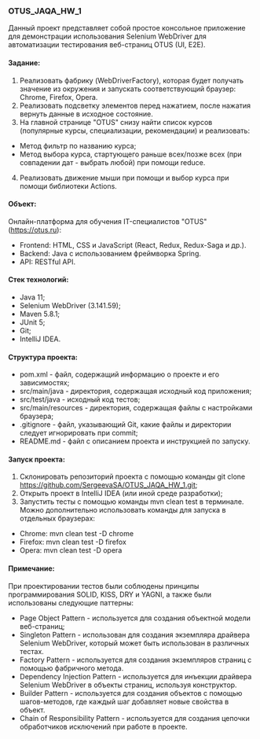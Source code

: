 ### OTUS_JAQA_HW_1
Данный проект представляет собой простое консольное приложение для демонстрации использования Selenium WebDriver для автоматизации тестирования веб-страниц OTUS (UI, E2E).

#### Задание: 
1. Реализовать фабрику (WebDriverFactory), которая будет получать значение из окружения и запускать соответствующий браузер: Chrome, Firefox, Opera.
2. Реализовать подсветку элементов перед нажатием, после нажатия вернуть данные в исходное состояние.
3. На главной странице "OTUS" снизу найти список курсов (популярные курсы, специализации, рекомендации) и реализовать: 
- Метод фильтр по названию курса;
- Метод выбора курса, стартующего раньше всех/позже всех (при совпадении дат - выбрать любой) при помощи reduce.
4. Реализовать движение мыши при помощи и выбор курса при помощи библиотеки Actions.

#### Объект:
Онлайн-платформа для обучения IT-специалистов "OTUS" (https://otus.ru):
- Frontend: HTML, CSS и JavaScript (React, Redux, Redux-Saga и др.).
- Backend: Java с использованием фреймворка Spring. 
- API: RESTful API.

#### Стек технологий:
- Java 11;
- Selenium WebDriver (3.141.59);
- Maven 5.8.1;
- JUnit 5;
- Git;
- IntelliJ IDEA.

#### Структура проекта:
- pom.xml - файл, содержащий информацию о проекте и его зависимостях;
- src/main/java - директория, содержащая исходный код приложения;
- src/test/java - исходный код тестов;
- src/main/resources - директория, содержащая файлы с настройками браузера;
- .gitignore - файл, указывающий Git, какие файлы и директории следует игнорировать при commit;
- README.md - файл с описанием проекта и инструкцией по запуску.

#### Запуск проекта:
1. Склонировать репозиторий проекта с помощью команды git clone https://github.com/SergeevaSA/OTUS_JAQA_HW_1.git;
2. Открыть проект в IntelliJ IDEA (или иной среде разработки);
3. Запустить тесты с помощью команды mvn clean test в терминале. Можно дополнительно использовать команды для запуска в отдельных браузерах:
- Chrome: mvn clean test -D chrome
- Firefox: mvn clean test -D firefox
- Opera: mvn clean test -D opera

#### Примечание: 
При проектировании тестов были соблюдены принципы программирования SOLID, KISS, DRY и YAGNI, а также были использованы следующие паттерны:
- Page Object Pattern - используется для создания объектной модели веб-страниц;
- Singleton Pattern - использован для создания экземпляра драйвера Selenium WebDriver, который может быть использован в различных тестах.
- Factory Pattern - используется для создания экземпляров страниц с помощью фабричного метода.
- Dependency Injection Pattern - используется для инъекции драйвера Selenium WebDriver в объекты страниц, используя конструктор.
- Builder Pattern - используется для создания объектов с помощью шагов-методов, где каждый шаг добавляет новые свойства в объект. 
- Chain of Responsibility Pattern - используется для создания цепочки обработчиков исключений при работе в проекте.
